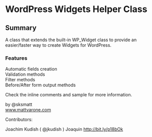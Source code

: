 #  WordPress Widgets Helper Class

## Summary

A class that extends the built-in WP_Widget class to provide an easier/faster way to create Widgets for WordPress.

### Features

Automatic fields creation  
Validation methods  
Filter methods  
Before/After form output methods  

Check the inline comments and sample for more information.

by @sksmatt  
www.mattvarone.com

Contributors:

Joachim Kudish ( @jkudish )
Joaquin http://bit.ly/p18bOk